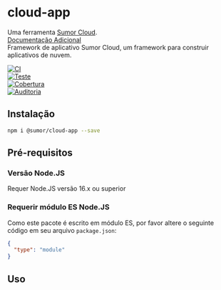 # cloud-app

Uma ferramenta [Sumor Cloud](https://sumor.cloud).  
[Documentação Adicional](https://sumor.cloud/cloud-app)  
Framework de aplicativo Sumor Cloud, um framework para construir aplicativos de nuvem.

[![CI](https://github.com/sumor-cloud/cloud-app/actions/workflows/ci.yml/badge.svg)](https://github.com/sumor-cloud/cloud-app/actions/workflows/ci.yml)  
[![Teste](https://github.com/sumor-cloud/cloud-app/actions/workflows/ut.yml/badge.svg)](https://github.com/sumor-cloud/cloud-app/actions/workflows/ut.yml)  
[![Cobertura](https://github.com/sumor-cloud/cloud-app/actions/workflows/coverage.yml/badge.svg)](https://github.com/sumor-cloud/cloud-app/actions/workflows/coverage.yml)  
[![Auditoria](https://github.com/sumor-cloud/cloud-app/actions/workflows/audit.yml/badge.svg)](https://github.com/sumor-cloud/cloud-app/actions/workflows/audit.yml)

## Instalação

```bash
npm i @sumor/cloud-app --save
```

## Pré-requisitos

### Versão Node.JS

Requer Node.JS versão 16.x ou superior

### Requerir módulo ES Node.JS

Como este pacote é escrito em módulo ES,
por favor altere o seguinte código em seu arquivo `package.json`:

```json
{
  "type": "module"
}
```

## Uso